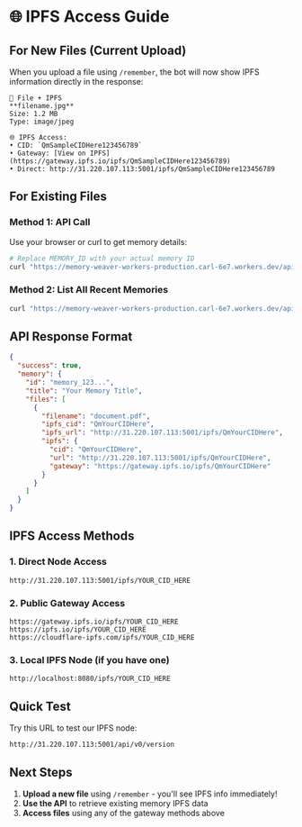 # 🌐 IPFS Access Guide

## For New Files (Current Upload)
When you upload a file using `/remember`, the bot will now show IPFS information directly in the response:

```
📎 File + IPFS
**filename.jpg**
Size: 1.2 MB
Type: image/jpeg

🌐 IPFS Access:
• CID: `QmSampleCIDHere123456789`
• Gateway: [View on IPFS](https://gateway.ipfs.io/ipfs/QmSampleCIDHere123456789)
• Direct: http://31.220.107.113:5001/ipfs/QmSampleCIDHere123456789
```

## For Existing Files

### Method 1: API Call
Use your browser or curl to get memory details:

```bash
# Replace MEMORY_ID with your actual memory ID
curl "https://memory-weaver-workers-production.carl-6e7.workers.dev/api/memory/MEMORY_ID"
```

### Method 2: List All Recent Memories
```bash
curl "https://memory-weaver-workers-production.carl-6e7.workers.dev/api/memories"
```

## API Response Format
```json
{
  "success": true,
  "memory": {
    "id": "memory_123...",
    "title": "Your Memory Title",
    "files": [
      {
        "filename": "document.pdf",
        "ipfs_cid": "QmYourCIDHere",
        "ipfs_url": "http://31.220.107.113:5001/ipfs/QmYourCIDHere",
        "ipfs": {
          "cid": "QmYourCIDHere",
          "url": "http://31.220.107.113:5001/ipfs/QmYourCIDHere",
          "gateway": "https://gateway.ipfs.io/ipfs/QmYourCIDHere"
        }
      }
    ]
  }
}
```

## IPFS Access Methods

### 1. **Direct Node Access**
```
http://31.220.107.113:5001/ipfs/YOUR_CID_HERE
```

### 2. **Public Gateway Access**
```
https://gateway.ipfs.io/ipfs/YOUR_CID_HERE
https://ipfs.io/ipfs/YOUR_CID_HERE
https://cloudflare-ipfs.com/ipfs/YOUR_CID_HERE
```

### 3. **Local IPFS Node** (if you have one)
```
http://localhost:8080/ipfs/YOUR_CID_HERE
```

## Quick Test
Try this URL to test our IPFS node:
```
http://31.220.107.113:5001/api/v0/version
```

## Next Steps
1. **Upload a new file** using `/remember` - you'll see IPFS info immediately!
2. **Use the API** to retrieve existing memory IPFS data
3. **Access files** using any of the gateway methods above 